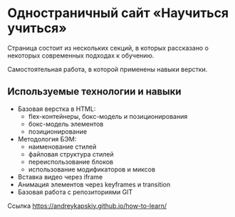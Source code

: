# Одностраничный сайт «Научиться учиться»

Страница состоит из нескольких секций, в которых рассказано о некоторых современных подходах к обучению.

Самостоятельная работа, в которой применены навыки верстки.

## Используемые технологии и навыки
* Базовая верстка в HTML:
  + flex-контейнеры, бокс-модель и позиционирования
  + бокс-модель элементов
  + позиционирование
* Методология БЭМ:
  + наименование стилей
  + файловая структура стилей
  + переиспользование блоков
  + использование модификаторов и миксов
* Вставка видео через iframe
* Анимация элементов через keyframes и transition
* Базовая работа с репозиториями GIT

Ссылка 
https://andreykapskiy.github.io/how-to-learn/